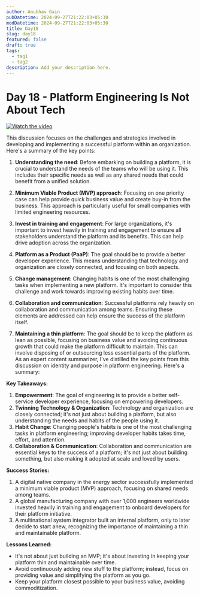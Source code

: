 ```yaml
---
author: Anubhav Gain
pubDatetime: 2024-09-27T21:22:03+05:30
modDatetime: 2024-09-27T21:22:03+05:30
title: Day18
slug: day18
featured: false
draft: true
tags:
  - tag1
  - tag2
description: Add your description here.
---
```


# Day 18 - Platform Engineering Is Not About Tech

[![Watch the video](/thumbnails/day18.png)](https://www.youtube.com/watch?v=1wKi6FH8eg0)

This discussion focuses on the challenges and strategies involved in developing and implementing a successful platform within an organization. Here's a summary of the key points:

1. **Understanding the need**: Before embarking on building a platform, it is crucial to understand the needs of the teams who will be using it. This includes their specific needs as well as any shared needs that could benefit from a unified solution.

2. **Minimum Viable Product (MVP) approach**: Focusing on one priority case can help provide quick business value and create buy-in from the business. This approach is particularly useful for small companies with limited engineering resources.

3. **Invest in training and engagement**: For large organizations, it's important to invest heavily in training and engagement to ensure all stakeholders understand the platform and its benefits. This can help drive adoption across the organization.

4. **Platform as a Product (PaaP)**: The goal should be to provide a better developer experience. This means understanding that technology and organization are closely connected, and focusing on both aspects.

5. **Change management**: Changing habits is one of the most challenging tasks when implementing a new platform. It's important to consider this challenge and work towards improving existing habits over time.

6. **Collaboration and communication**: Successful platforms rely heavily on collaboration and communication among teams. Ensuring these elements are addressed can help ensure the success of the platform itself.

7. **Maintaining a thin platform**: The goal should be to keep the platform as lean as possible, focusing on business value and avoiding continuous growth that could make the platform difficult to maintain. This can involve disposing of or outsourcing less essential parts of the platform.
   As an expert content summarizer, I've distilled the key points from this discussion on identity and purpose in platform engineering. Here's a summary:

**Key Takeaways:**

1. **Empowerment**: The goal of engineering is to provide a better self-service developer experience, focusing on empowering developers.
2. **Twinning Technology & Organization**: Technology and organization are closely connected; it's not just about building a platform, but also understanding the needs and habits of the people using it.
3. **Habit Change**: Changing people's habits is one of the most challenging tasks in platform engineering; improving developer habits takes time, effort, and attention.
4. **Collaboration & Communication**: Collaboration and communication are essential keys to the success of a platform; it's not just about building something, but also making it adopted at scale and loved by users.

**Success Stories:**

1. A digital native company in the energy sector successfully implemented a minimum viable product (MVP) approach, focusing on shared needs among teams.
2. A global manufacturing company with over 1,000 engineers worldwide invested heavily in training and engagement to onboard developers for their platform initiative.
3. A multinational system integrator built an internal platform, only to later decide to start anew, recognizing the importance of maintaining a thin and maintainable platform.

**Lessons Learned:**

- It's not about just building an MVP; it's about investing in keeping your platform thin and maintainable over time.
- Avoid continuously adding new stuff to the platform; instead, focus on providing value and simplifying the platform as you go.
- Keep your platform closest possible to your business value, avoiding commoditization.
